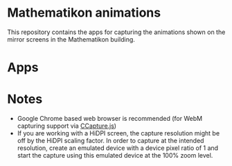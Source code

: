 # Mathematikon animations

This repository contains the apps for capturing the animations shown on the mirror screens in the Mathematikon building.
 
# Apps

# Notes

 - Google Chrome based web browser is recommended (for WebM capturing support via [CCapture.js](https://github.com/spite/ccapture.js)) 
 - If you are working with a HiDPI screen, the capture resolution might be off by the HiDPI scaling factor. In order to capture at the intended resolution, create an emulated device with a device pixel ratio of 1 and start the capture using this emulated device at the 100% zoom level.

